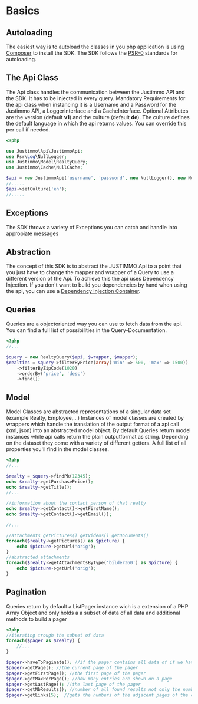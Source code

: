 Basics
=======

Autoloading
-----------
The easiest way is to autoload the classes in you php application is using <a href="http://getcomposer.org/" target="_blank">Composer</a> to install the SDK.
The SDK follows the <a href="http://www.php-fig.org/psr/psr-0/" target="_blank">PSR-0</a> standards for autoloading.

The Api Class
-------------
The Api class handles the communication between the Justimmo API and the SDK. It has to be injected in every query.
Mandatory Requirements for the api class when instancing it is a Username and a Password for the Justimmo API, a LoggerInterface and a CacheInterface.
Optional Attributes are the version (default __v1__) and the culture (default __de__). The culture defines the default language in which the api returns values. You can override this per call if needed.
``` php
<?php

use Justimmo\Api\JustimmoApi;
use Psr\Log\NullLogger;
use Justimmo\Model\RealtyQuery;
use Justimmo\Cache\NullCache;

$api = new JustimmoApi('username', 'password', new NullLogger(), new NullCache(), 'v1', 'de');
//.....
$api->setCulture('en');
//.....
```

Exceptions
----------
The SDK throws a variety of Exceptions you can catch and handle into appropiate messages

Abstraction
-----------
The concept of this SDK is to abstract the JUSTIMMO Api to a point that you just have to change the mapper and wrapper of a Query to use a different version of the Api. To achieve this the api uses Dependency Injection. If you don't want to build you dependencies by hand when using the api, you can use a <a href="http://symfony.com/doc/current/components/dependency_injection/introduction.html" target="_blank">Dependency Injection Container</a>.

Queries
-------
Queries are a objectoriented way you can use to fetch data from the api. You can find a full list of possibilities in the Query-Documentation.
``` php
<?php
//...

$query = new RealtyQuery($api, $wrapper, $mapper);
$realties = $query->filterByPrice(array('min' => 500, 'max' => 1500))
    ->filterByZipCode(1020)
    ->orderBy('price', 'desc')
    ->find();
```

Model
-----
Model Classes are abstracted representations of a singular data set (example Realty, Employee,...)
Instances of model classes are created by wrappers which handle the translation of the output format of a api call (xml, json) into an abstracted model object. By default Queries return model instances while api calls return the plain outputformat as string.
Depending on the dataset they come with a variety of different getters. A full list of all properties you'll find in the model classes.
``` php
<?php
//...

$realty = $query->findPk(12345);
echo $realty->getPurchasePrice();
echo $realty->getTitle();
//...

//information about the contact person of that realty
echo $realty->getContact()->getFirstName();
echo $realty->getContact()->getEmail());

//...

//attachments getPictures() getVideos() getDocuments()
foreach($realty->getPictures() as $picture) {
    echo $picture->getUrl('orig');
}
//abstracted attachments
foreach($realty->getAttachmentsByType('bilder360') as $picture) {
    echo $picture->getUrl('orig');
}

```

Pagination
----------
Queries return by default a ListPager instance wich is a extension of a PHP Array Object and only holds a a subset of data of all data and additional methods to build a pager

``` php
<?php
//iterating trough the subset of data
foreach($pager as $realty) {
    //...
}

$pager->haveToPaginate(); //if the pager contains all data of if we have to paginate
$pager->getPage(); //the current page of the pager
$pager->getFirstPage(); //the first page of the pager
$pager->getMaxPerPage(); //how many entries are shown on a page
$pager->getLastPage(); //the last page of the pager
$pager->getNbResults(); //number of all found results not only the number contained on the current page
$pager->getLinks(5);  //gets the numbers of the adjacent pages of the current page if available

```